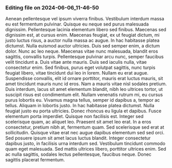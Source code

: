 

### Editing file on 2024-06-06_11-46-50

Aenean pellentesque vel ipsum viverra finibus. Vestibulum interdum massa eu est fermentum pulvinar. Quisque eu neque sed purus malesuada dignissim. Pellentesque lacinia elementum libero sed finibus. Maecenas sed dignissim est, at cursus enim. Maecenas feugiat, ex ut feugiat dictum, mi justo luctus risus, a auctor nulla massa ac augue. In hac habitasse platea dictumst.
Nulla euismod auctor ultricies. Duis sed semper enim, a dictum dolor. Nunc ac leo neque. Maecenas vitae nunc malesuada, blandit eros sagittis, convallis turpis. Pellentesque pulvinar arcu nunc, semper faucibus velit tincidunt a. Duis vitae ante mauris. Duis sed iaculis nulla, vitae consectetur enim. Sed finibus, purus eget volutpat sagittis, nunc turpis feugiat libero, vitae tincidunt dui leo in lorem. Nullam eu erat augue. Suspendisse convallis, elit id ornare porttitor, mauris erat luctus mauris, sit amet tincidunt mauris nunc id eros. Nam a mauris vitae nisl sodales pretium. Duis interdum, lacus sit amet elementum blandit, nibh leo ultrices tortor, ut suscipit risus est condimentum elit.
Nullam venenatis rutrum mi, eu cursus purus lobortis eu. Vivamus magna tellus, semper id dapibus a, tempor ac tellus. Aliquam in lobortis justo. In hac habitasse platea dictumst. Nulla feugiat justo eu porta ultricies. Donec rhoncus eu ligula et dapibus. Fusce elementum porta imperdiet. Quisque non facilisis est. Integer sed scelerisque quam, ac aliquet leo.
Praesent sit amet leo erat. In a eros consectetur, pretium nibh at, fermentum quam. Sed scelerisque sed erat at sollicitudin. Quisque vitae erat nec augue dapibus elementum sed sed orci. Sed posuere ipsum sit amet lacus luctus blandit. Integer consectetur dapibus justo, in facilisis urna interdum sed. Vestibulum tincidunt commodo quam eget malesuada. Sed mattis ultrices libero, porttitor ultrices enim. Sed ac nulla sagittis, sodales lectus pellentesque, faucibus neque. Donec sagittis placerat fermentum.


